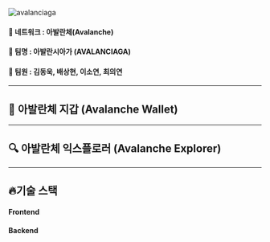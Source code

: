 

![avalanciaga](https://user-images.githubusercontent.com/67456294/167545880-693e3e59-b6ff-4fd9-83a0-b5f7d74d4649.png)


#### 🎈 네트워크 : 아발란체(Avalanche)
#### 🎈 팀명 : 아발란시아가 (AVALANCIAGA)
#### 🎈 팀원 : 김동욱, 배상현, 이소연, 최의연

------------------------------------------------------------------------------------------------------------

## 👛 아발란체 지갑 (Avalanche Wallet)



------------------------------------------------------------------------------------------------------------

## 🔍 아발란체 익스플로러 (Avalanche Explorer)




------------------------------------------------------------------------------------------------------------

## 🔥기술 스택

#### Frontend



#### Backend
